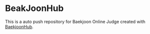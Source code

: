 # BeakJoonHub
This is a auto push repository for Baekjoon Online Judge created with [BaekjoonHub](https://github.com/BaekjoonHub/BaekjoonHub).
